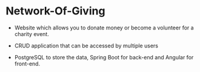 # Network-Of-Giving

* Website which allows you to donate money or become 
а volunteer for a charity event. 

* CRUD application that can be accessed by multiple users

* PostgreSQL to store the data, Spring Boot for back-end and
Angular for front-end.
